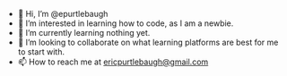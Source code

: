 - 👋 Hi, I’m @epurtlebaugh
- 👀 I’m interested in learning how to code, as I am a newbie.
- 🌱 I’m currently learning nothing yet.
- 💞️ I’m looking to collaborate on what learning platforms are best for me to start with.
- 📫 How to reach me at ericpurtlebaugh@gmail.com

<!---
epurtlebaugh/epurtlebaugh is a ✨ special ✨ repository because its `README.md` (this file) appears on your GitHub profile.
You can click the Preview link to take a look at your changes.
--->
